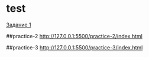 # test

[Задание 1](practice/practice-1/)

##practice-2
http://127.0.0.1:5500/practice-2/index.html

##practice-3
http://127.0.0.1:5500/practice-3/index.html
